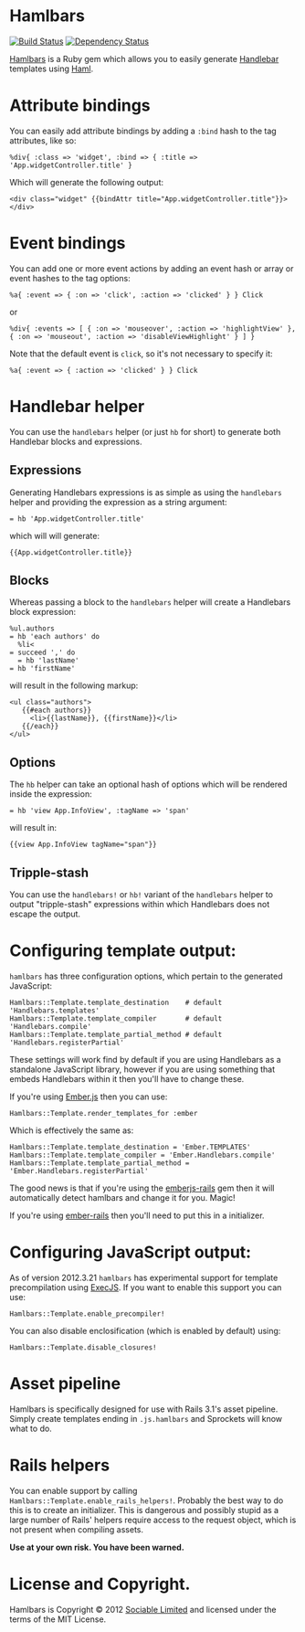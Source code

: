 # Hamlbars

[![Build Status](https://secure.travis-ci.org/jamesotron/hamlbars.png?branch=master)](http://travis-ci.org/jamesotron/hamlbars)
[![Dependency Status](https://gemnasium.com/jamesotron/hamlbars.png)](https://gemnasium.com/jamesotron/hamlbars)

[Hamlbars](https://github.com/jamesotron/hamlbars) is a Ruby gem which allows you to easily generate [Handlebar](http://handlebarsjs.com) templates using [Haml](http://www.haml-lang.com).

# Attribute bindings

You can easily add attribute bindings by adding a `:bind` hash to the tag attributes, like so:

    %div{ :class => 'widget', :bind => { :title => 'App.widgetController.title' }

Which will generate the following output:

    <div class="widget" {{bindAttr title="App.widgetController.title"}}></div>

# Event bindings

You can add one or more event actions by adding an event hash or array or event hashes to the tag options:

    %a{ :event => { :on => 'click', :action => 'clicked' } } Click

or

    %div{ :events => [ { :on => 'mouseover', :action => 'highlightView' }, { :on => 'mouseout', :action => 'disableViewHighlight' } ] }

Note that the default event is `click`, so it's not necessary to specify it:

    %a{ :event => { :action => 'clicked' } } Click

# Handlebar helper

You can use the `handlebars` helper (or just `hb` for short) to generate both Handlebar blocks and expressions.

## Expressions

Generating Handlebars expressions is as simple as using the `handlebars` helper and providing the expression as a string argument:

    = hb 'App.widgetController.title'

which will will generate:

    {{App.widgetController.title}}

## Blocks

Whereas passing a block to the `handlebars` helper will create a Handlebars block expression:

    %ul.authors
    = hb 'each authors' do
      %li<
	= succeed ',' do
	  = hb 'lastName'
	= hb 'firstName'

will result in the following markup:

    <ul class="authors">
       {{#each authors}}
         <li>{{lastName}}, {{firstName}}</li>
       {{/each}}
    </ul>

## Options

The `hb` helper can take an optional hash of options which will be rendered inside the expression:

    = hb 'view App.InfoView', :tagName => 'span'

will result in:

    {{view App.InfoView tagName="span"}}

## Tripple-stash

You can use the `handlebars!` or `hb!` variant of the `handlebars` helper to output "tripple-stash" expressions within which Handlebars does not escape the output.

# Configuring template output:

`hamlbars` has three configuration options, which pertain to the generated JavaScript:

    Hamlbars::Template.template_destination    # default 'Handlebars.templates'
    Hamlbars::Template.template_compiler       # default 'Handlebars.compile'
    Hamlbars::Template.template_partial_method # default 'Handlebars.registerPartial'

These settings will work find by default if you are using Handlebars as a standalone JavaScript library, however if you are using something that embeds Handlebars within it then you'll have to change these.

If you're using [Ember.js](http://www.emberjs.com) then you can use:

    Hamlbars::Template.render_templates_for :ember

Which is effectively the same as:

    Hamlbars::Template.template_destination = 'Ember.TEMPLATES'
    Hamlbars::Template.template_compiler = 'Ember.Handlebars.compile'
    Hamlbars::Template.template_partial_method = 'Ember.Handlebars.registerPartial'

The good news is that if you're using the [emberjs-rails](http://www.rubygems.org/gems/emberjs-rails) gem then it will automatically detect hamlbars and change it for you. Magic!

If you're using [ember-rails](http://rubygems.org/gems/ember-rails) then you'll need to put this in a initializer.

# Configuring JavaScript output:

As of version 2012.3.21 `hamlbars` has experimental support for template precompilation using [ExecJS](http://rubygems.org/gems/execjs).  If you want to enable this support you can use:

    Hamlbars::Template.enable_precompiler!

You can also disable enclosification (which is enabled by default) using:

    Hamlbars::Template.disable_closures!

# Asset pipeline

Hamlbars is specifically designed for use with Rails 3.1's asset pipeline.  Simply create templates ending in `.js.hamlbars` and Sprockets will know what to do.

# Rails helpers

You can enable support by calling `Hamlbars::Template.enable_rails_helpers!`. Probably the best way to do this is to create an initializer.  This is dangerous and possibly stupid as a large number of Rails' helpers require access to the request object, which is not present when compiling assets.

**Use at your own risk. You have been warned.**

# License and Copyright.

Hamlbars is Copyright &copy; 2012 [Sociable Limited](http://sociable.co.nz/) and licensed under the terms of the MIT License.
